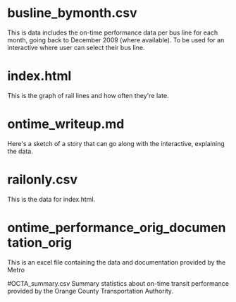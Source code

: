 # busline_bymonth.csv
This is data includes the on-time performance data per bus line for each month, going back to December 2009 (where available). To be used for an interactive where user can select their bus line.

# index.html
This is the graph of rail lines and how often they're late.

# ontime_writeup.md
Here's a sketch of a story that can go along with the interactive, explaining the data.

# railonly.csv
This is the data for index.html.

# ontime_performance_orig_documentation_orig
This is an excel file containing the data and documentation provided by the Metro

#OCTA_summary.csv
Summary statistics about on-time transit performance provided by the Orange County Transportation Authority.